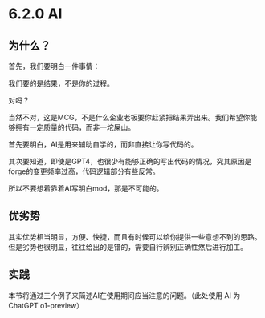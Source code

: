 # 6.2.0 AI

## 为什么？

首先，我们要明白一件事情：

我们要的是结果，不是你的过程。

对吗？

当然不对，这是MCG，不是什么企业老板要你赶紧把结果弄出来。我们希望你能够拥有一定质量的代码，而非一坨屎山。

首先要明白，AI是用来辅助自学的，而非直接让你写代码的。

其次要知道，即使是GPT4，也很少有能够正确的写出代码的情况，究其原因是forge的变更频率过高，代码逻辑部分有些反常。

所以不要想着靠着AI写明白mod，那是不可能的。

## 优劣势

其实优势相当明显，方便、快捷，而且有时候可以给你提供一些意想不到的思路。但是劣势也很明显，往往给出的是错的，需要自行辨别正确性然后进行加工。

## 实践

本节将通过三个例子来简述AI在使用期间应当注意的问题。（此处使用 AI 为 ChatGPT o1-preview）